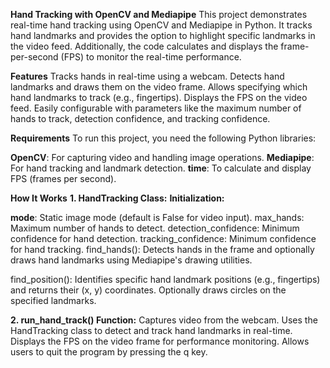**Hand Tracking with OpenCV and Mediapipe**
This project demonstrates real-time hand tracking using OpenCV and Mediapipe in Python. It tracks hand landmarks and provides the option to highlight specific landmarks in the video feed. Additionally, the code calculates and displays the frame-per-second (FPS) to monitor the real-time performance.

**Features**
Tracks hands in real-time using a webcam.
Detects hand landmarks and draws them on the video frame.
Allows specifying which hand landmarks to track (e.g., fingertips).
Displays the FPS on the video feed.
Easily configurable with parameters like the maximum number of hands to track, detection confidence, and tracking confidence.

**Requirements**
To run this project, you need the following Python libraries:

**OpenCV**: For capturing video and handling image operations.
**Mediapipe**: For hand tracking and landmark detection.
**time**: To calculate and display FPS (frames per second).

**How It Works**
**1. HandTracking Class:**
**Initialization:**

**mode**: Static image mode (default is False for video input).
max_hands: Maximum number of hands to detect.
detection_confidence: Minimum confidence for hand detection.
tracking_confidence: Minimum confidence for hand tracking.
find_hands(): Detects hands in the frame and optionally draws hand landmarks using Mediapipe's drawing utilities.

find_position(): Identifies specific hand landmark positions (e.g., fingertips) and returns their (x, y) coordinates. Optionally draws circles on the specified landmarks.

**2. run_hand_track() Function:**
Captures video from the webcam.
Uses the HandTracking class to detect and track hand landmarks in real-time.
Displays the FPS on the video frame for performance monitoring.
Allows users to quit the program by pressing the q key.
